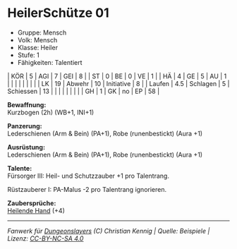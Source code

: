 # HeilerSchütze 01  
- Gruppe: Mensch  
- Volk: Mensch  
- Klasse: Heiler  
- Stufe: 1  
- Fähigkeiten: Talentiert  


| KÖR    | 5   | AGI      | 7  | GEI        | 8  |
| ST     | 0   | BE       | 0  | VE         | 1  |
| HÄ     | 4   | GE       | 5  | AU         | 1  |
|        |     |          |    |            |    |
| LK     | 19  | Abwehr   | 10 | Initiative | 8  |
| Laufen | 4.5 | Schlagen | 5  | Schiessen  | 13 |
|        |     |          |    |            |    |
| GH     | 1   | GK       | no | EP         | 58 |


**Bewaffnung:**  
Kurzbogen (2h) (WB+1, INI+1)

**Panzerung:**  
Lederschienen (Arm & Bein) (PA+1), Robe (runenbestickt) (Aura +1)

**Ausrüstung:**  
Lederschienen (Arm & Bein) (PA+1), Robe (runenbestickt) (Aura +1)

**Talente:**  
Fürsorger III: Heil- und Schutzzauber +1 pro Talentrang.

Rüstzauberer I: PA-Malus -2 pro Talentrang ignorieren.


**Zaubersprüche:**  
[Heilende Hand](/grw/zauber/heilende-hand.md) (+4)




___
*Fanwerk für [Dungeonslayers](https://www.dungeonslayers.net/) (C) Christian Kennig | Quelle: Beispiele | Lizenz: [CC-BY-NC-SA 4.0](https://creativecommons.org/licenses/by-nc-sa/4.0/deed.de)*